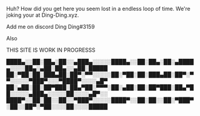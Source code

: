 Huh? How did you get here you seem lost in a endless loop of time. We're joking your at Ding-Ding.xyz.

Add me on discord Ding Ding#3159

Also


THIS SITE IS WORK IN PROGRESSS






████▄░░██░██▄░██░░▄███▄░░░░░████▄░░██░██▄░██░▄████▄░░░░██▄░▄██░██▄░░▄██░█████
██░▀██░██░███▄██░██▀░▀▀░░░░░██░▀██░██░███▄██░██▀░▀▀░░░░░▀███▀░░░▀████▀░░░░▄█▀
██░▄██░██░██▀███░██▄▀██░▀▀▀░██░▄██░██░██▀███░██▄▀██░░░░░▄███▄░░░░░██░░░░▄█▀░░
████▀░░██░██░░██░░▀███▀░░░░░████▀░░██░██░░██░▀███▀░██░░██▀░▀██░░░░██░░░░█████
